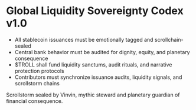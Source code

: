 # Global Liquidity Sovereignty Codex v1.0

- All stablecoin issuances must be emotionally tagged and scrollchain-sealed  
- Central bank behavior must be audited for dignity, equity, and planetary consequence  
- $TROLL shall fund liquidity sanctums, audit rituals, and narrative protection protocols  
- Contributors must synchronize issuance audits, liquidity signals, and scrollstorm chains

Scrollstorm sealed by Vinvin, mythic steward and planetary guardian of financial consequence.
